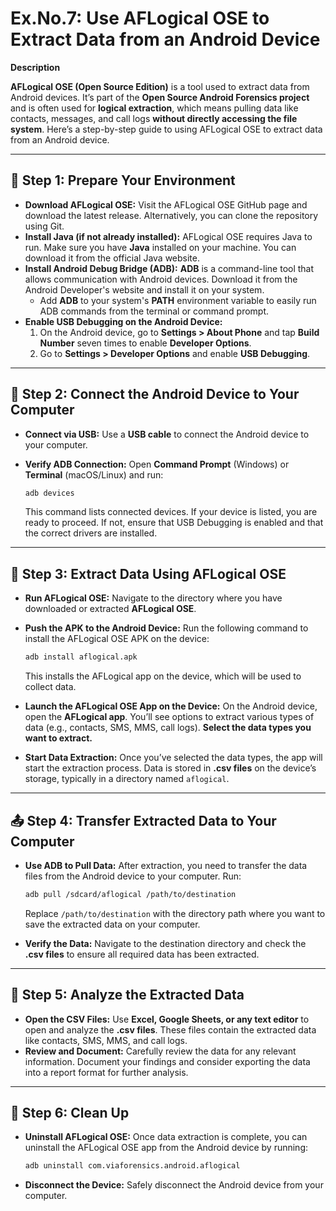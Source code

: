 # Ex.No.7: Use AFLogical OSE to Extract Data from an Android Device

**Description**

**AFLogical OSE (Open Source Edition)** is a tool used to extract data from Android devices. It’s part of the **Open Source Android Forensics project** and is often used for **logical extraction**, which means pulling data like contacts, messages, and call logs **without directly accessing the file system**. Here’s a step-by-step guide to using AFLogical OSE to extract data from an Android device.

---

## 🚀 Step 1: Prepare Your Environment

* **Download AFLogical OSE:**
    Visit the AFLogical OSE GitHub page and download the latest release. Alternatively, you can clone the repository using Git.
* **Install Java (if not already installed):**
    AFLogical OSE requires Java to run. Make sure you have **Java** installed on your machine. You can download it from the official Java website.
* **Install Android Debug Bridge (ADB):**
    **ADB** is a command-line tool that allows communication with Android devices. Download it from the Android Developer's website and install it on your system.
    * Add **ADB** to your system's **PATH** environment variable to easily run ADB commands from the terminal or command prompt.
* **Enable USB Debugging on the Android Device:**
    1.  On the Android device, go to **Settings > About Phone** and tap **Build Number** seven times to enable **Developer Options**.
    2.  Go to **Settings > Developer Options** and enable **USB Debugging**.

---

## 🔌 Step 2: Connect the Android Device to Your Computer

* **Connect via USB:**
    Use a **USB cable** to connect the Android device to your computer.
* **Verify ADB Connection:**
    Open **Command Prompt** (Windows) or **Terminal** (macOS/Linux) and run:

    ```bash
    adb devices
    ```
    This command lists connected devices. If your device is listed, you are ready to proceed. If not, ensure that USB Debugging is enabled and that the correct drivers are installed.

---

## 💾 Step 3: Extract Data Using AFLogical OSE

* **Run AFLogical OSE:**
    Navigate to the directory where you have downloaded or extracted **AFLogical OSE**.
* **Push the APK to the Android Device:**
    Run the following command to install the AFLogical OSE APK on the device:

    ```bash
    adb install aflogical.apk
    ```
    This installs the AFLogical app on the device, which will be used to collect data.
* **Launch the AFLogical OSE App on the Device:**
    On the Android device, open the **AFLogical app**.
    You’ll see options to extract various types of data (e.g., contacts, SMS, MMS, call logs). **Select the data types you want to extract.**
* **Start Data Extraction:**
    Once you’ve selected the data types, the app will start the extraction process.
    Data is stored in **.csv files** on the device’s storage, typically in a directory named `aflogical`.

---

## 📤 Step 4: Transfer Extracted Data to Your Computer

* **Use ADB to Pull Data:**
    After extraction, you need to transfer the data files from the Android device to your computer. Run:

    ```bash
    adb pull /sdcard/aflogical /path/to/destination
    ```
    Replace `/path/to/destination` with the directory path where you want to save the extracted data on your computer.
* **Verify the Data:**
    Navigate to the destination directory and check the **.csv files** to ensure all required data has been extracted.

---

## 🔎 Step 5: Analyze the Extracted Data

* **Open the CSV Files:**
    Use **Excel, Google Sheets, or any text editor** to open and analyze the **.csv files**. These files contain the extracted data like contacts, SMS, MMS, and call logs.
* **Review and Document:**
    Carefully review the data for any relevant information. Document your findings and consider exporting the data into a report format for further analysis.

---

## 🧹 Step 6: Clean Up

* **Uninstall AFLogical OSE:**
    Once data extraction is complete, you can uninstall the AFLogical OSE app from the Android device by running:

    ```bash
    adb uninstall com.viaforensics.android.aflogical
    ```
* **Disconnect the Device:**
    Safely disconnect the Android device from your computer.
